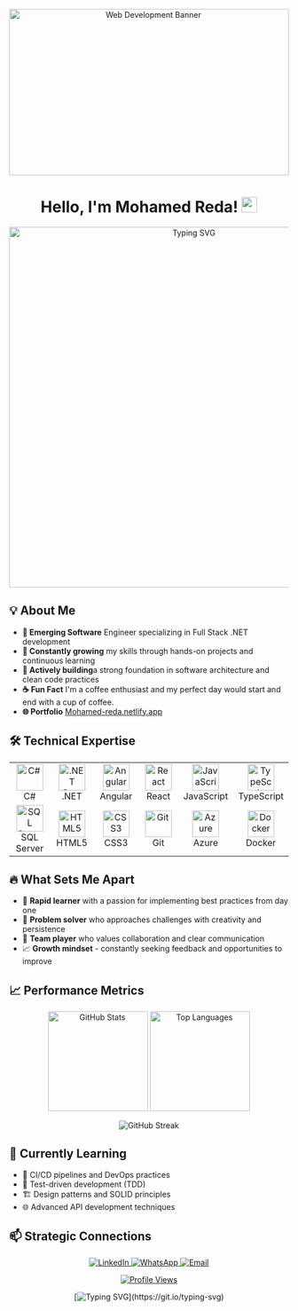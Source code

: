 <!-- Header Section with Visual Appeal -->
<p align="center">
  <img src="https://media.giphy.com/media/26tn33aiTi1jkl6H6/giphy.gif" width="100%" height="300" alt="Web Development Banner">
</p>

<h1 align="center">
 Hello, I'm Mohamed Reda! 
  <img src="https://media.giphy.com/media/hvRJCLFzcasrR4ia7z/giphy.gif" width="28">
</h1>


<p align="center">
  <img src="https://readme-typing-svg.herokuapp.com?font=Fira+Code&weight=600&size=22&pause=1000&color=F73D93&center=true&vCenter=true&random=false&width=440&lines=Full-stack+.NET+Developer;Software+Engineer;Always%20learning%20new%20things&font=Fira%20Code" alt="Typing SVG" width="650" />
</p>



## 💡 About Me


- **🚀 Emerging Software** Engineer specializing in Full Stack .NET development
- **🌱 Constantly growing** my skills through hands-on projects and continuous learning
- **💼 Actively building**a strong foundation in software architecture and clean code practices
- **☕ Fun Fact** I'm a coffee enthusiast and my perfect day would start and end with a cup of coffee.
- **🌐 Portfolio** [Mohamed-reda.netlify.app](https://Mohamed-reda.netlify.app/)

## 🛠️ Technical Expertise

<table align="center">
  <tr>
    <td align="center" width="96">
      <img src="https://cdn.jsdelivr.net/gh/devicons/devicon/icons/csharp/csharp-original.svg" width="48" height="48" alt="C#" />
      <br>C#
    </td>
    <td align="center" width="96">
      <img src="https://cdn.jsdelivr.net/gh/devicons/devicon/icons/dotnetcore/dotnetcore-original.svg" width="48" height="48" alt=".NET Core" />
      <br>.NET
    </td>
    <td align="center" width="96">
      <img src="https://angular.io/assets/images/logos/angular/angular.svg" width="48" height="48" alt="Angular" />
      <br>Angular
    </td>
    <td align="center" width="96">
      <img src="https://cdn.jsdelivr.net/gh/devicons/devicon/icons/react/react-original.svg" width="48" height="48" alt="React" />
      <br>React
    </td>
    <td align="center" width="96">
      <img src="https://cdn.jsdelivr.net/gh/devicons/devicon/icons/javascript/javascript-original.svg" width="48" height="48" alt="JavaScript" />
      <br>JavaScript
    </td>
    <td align="center" width="96">
      <img src="https://cdn.jsdelivr.net/gh/devicons/devicon/icons/typescript/typescript-original.svg" width="48" height="48" alt="TypeScript" />
      <br>TypeScript
    </td>
  </tr>
  <tr>
    <td align="center" width="96">
      <img src="https://cdn.jsdelivr.net/gh/devicons/devicon/icons/microsoftsqlserver/microsoftsqlserver-plain.svg" width="48" height="48" alt="SQL Server" />
      <br>SQL Server
    </td>
    <td align="center" width="96">
      <img src="https://cdn.jsdelivr.net/gh/devicons/devicon/icons/html5/html5-original.svg" width="48" height="48" alt="HTML5" />
      <br>HTML5
    </td>
    <td align="center" width="96">
      <img src="https://cdn.jsdelivr.net/gh/devicons/devicon/icons/css3/css3-original.svg" width="48" height="48" alt="CSS3" />
      <br>CSS3
    </td>
    <td align="center" width="96">
      <img src="https://cdn.jsdelivr.net/gh/devicons/devicon/icons/git/git-original.svg" width="48" height="48" alt="Git" />
      <br>Git
    </td>
    <td align="center" width="96">
      <img src="https://cdn.jsdelivr.net/gh/devicons/devicon/icons/azure/azure-original.svg" width="48" height="48" alt="Azure" />
      <br>Azure
    </td>
    <td align="center" width="96">
      <img src="https://cdn.jsdelivr.net/gh/devicons/devicon/icons/docker/docker-original.svg" width="48" height="48" alt="Docker" />
      <br>Docker
    </td>
  </tr>
</table>


## 🔥 What Sets Me Apart

- 💪 **Rapid learner** with a passion for implementing best practices from day one
- 🧠 **Problem solver** who approaches challenges with creativity and persistence
- 🤝 **Team player** who values collaboration and clear communication
- 📈 **Growth mindset** - constantly seeking feedback and opportunities to improve


## 📈 Performance Metrics

<p align="center">
  <img src="https://github-readme-stats.vercel.app/api?username=Mhamed-r&show_icons=true&count_private=true&hide=contribs,prs&theme=tokyonight&border_radius=20&bg_color=0D1117" height="180em" alt="GitHub Stats"/>
  <img src="https://github-readme-stats.vercel.app/api/top-langs/?username=Mhamed-r&layout=compact&theme=tokyonight&border_radius=20&bg_color=0D1117&hide=html" height="180em" alt="Top Languages"/>
</p>

<p align="center">
  <img src="https://github-readme-streak-stats.herokuapp.com/?user=Mhamed-r&theme=tokyonight&hide_border=false&background=0D1117&stroke=0D1117&ring=60A5FA&fire=60A5FA&currStreakLabel=60A5FA" alt="GitHub Streak" />
</p>

## 🌟 Currently Learning

- 🔄 CI/CD pipelines and DevOps practices
- 🧪 Test-driven development (TDD)
- 🏗️ Design patterns and SOLID principles
- 🌐 Advanced API development techniques

## 📫 Strategic Connections

<p align="center">
  <a href="https://www.linkedin.com/in/mhamedreda/">
    <img src="https://img.shields.io/badge/LinkedIn-0077B5?style=for-the-badge&logo=linkedin&logoColor=white" alt="LinkedIn" />
  </a>
  <a href="https://wa.me/+201103981706">
    <img src="https://img.shields.io/badge/WhatsApp-25D366?style=for-the-badge&logo=whatsapp&logoColor=white" alt="WhatsApp" />
  </a>
  <a href="mailto:Mhamedreda244@gmail.com">
    <img src="https://img.shields.io/badge/Email-D14836?style=for-the-badge&logo=gmail&logoColor=white" alt="Email" />
  </a>
</p>

<!-- Professional Footer -->
<p align="center">
  <a href="https://komarev.com/ghpvc/?username=Mhamed-r&style=for-the-badge">
    <img src="https://komarev.com/ghpvc/?username=Mhamed-r&style=for-the-badge&color=blueviolet" alt="Profile Views">
  </a>
</p>

<div align="center">
  
  [![Typing SVG](https://readme-typing-svg.demolab.com?font=Fira+Code&weight=600&size=18&pause=1000&color=67D9F8&center=true&vCenter=true&random=false&width=440&lines=%20Let's+build+something+exceptional+together!)](https://git.io/typing-svg)
  
</div>
